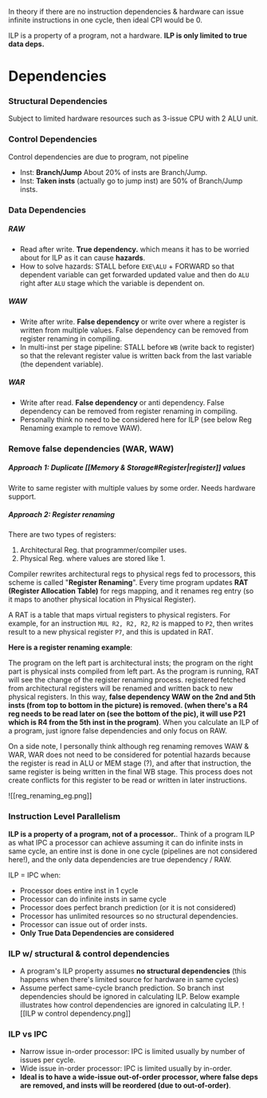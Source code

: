  In theory if there are no instruction dependencies & hardware can issue infinite instructions in one cycle, then ideal CPI would be 0.
 
 ILP is a property of a program, not a hardware. **ILP is only limited to true data deps.**
 
 # Dependencies
 ### Structural Dependencies
Subject to limited hardware resources such as 3-issue CPU with 2 ALU unit.
### Control Dependencies
Control dependencies are due to program, not pipeline
- Inst: **Branch/Jump**
About 20% of insts are Branch/Jump.
- Inst: **Taken insts** (actually go to jump inst) are 50% of Branch/Jump insts.
### Data Dependencies
##### RAW
- Read after write. **True dependency.** which means it has to be worried about for ILP as it can cause **hazards**.
- How to solve hazards: STALL before `EXE\ALU` + FORWARD so that dependent variable can get forwarded updated value and then do `ALU` right after `ALU` stage which the variable is dependent on.
##### WAW
- Write after write. **False dependency** or write over where a register is written from multiple values. False dependency can be removed from register renaming in compiling.
- In multi-inst per stage pipeline: STALL before `WB` (write back to register) so that the relevant register value is written back from the last variable (the dependent variable).
##### WAR
- Write after read. **False dependency** or anti dependency. False dependency can be removed from register renaming in compiling.
- Personally think no need to be considered here for ILP (see below Reg Renaming example to remove WAW).

### Remove false dependencies (WAR, WAW)
##### Approach 1: Duplicate [[Memory & Storage#Register|register]] values
Write to same register with multiple values by some order. Needs hardware support.

##### Approach 2: Register renaming
There are two types of registers: 
1. Architectural Reg. that programmer/compiler uses.
2. Physical Reg. where values are stored like 1. 

Compiler rewrites architectural regs to physical regs fed to processors, this scheme is called "**Register Renaming**". Every time program updates **RAT (Register Allocation Table)** for regs mapping, and it renames reg entry (so it maps to another physical location in Physical Register).

A RAT is a table that maps virtual registers to physical registers. For example, for an instruction `MUL R2, R2, R2`, `R2` is mapped to `P2`, then writes result to a new physical register `P7`, and this is updated in RAT.

**Here is a register renaming example**:

The program on the left part is architectural insts; the program on the right part is physical insts compiled from left part. As the program is running, RAT will see the change of the register renaming process. registered fetched from architectural registers will be renamed and written back to new physical registers. In this way, **false dependency WAW on the 2nd and 5th insts (from top to bottom in the picture) is removed. (when there's a R4 reg needs to be read later on (see the bottom of the pic), it will use P21 which is R4 from the 5th inst in the program)**. When you calculate an ILP of a program, just ignore false dependencies and only focus on RAW.

On a side note, I personally think although reg renaming removes WAW & WAR, WAR does not need to be considered for potential hazards because the register is read in ALU or MEM stage (?), and after that instruction, the same register is being written in the final WB stage. This process does not create conflicts for this register to be read or written in later instructions.

![[reg_renaming_eg.png]]

### Instruction Level Parallelism
**ILP is a property of a program, not of a processor.**. Think of a program ILP as what IPC a processor can achieve assuming it can do infinite insts in same cycle, an entire inst is done in one cycle (pipelines are not considered here!), and the only data dependencies are true dependency / RAW. 

ILP = IPC when:
-	Processor does entire inst in 1 cycle
-	Processor can do infinite insts in same cycle
-	Processor does perfect branch prediction (or it is not considered)
-	Processor has unlimited resources so no structural dependencies.
-	Processor can issue out of order insts.
-	**Only True Data Dependencies are considered**

### ILP w/ structural & control dependencies
- A program's ILP property assumes **no structural dependencies** (this happens when there's limited source for hardware in same cycles)
- Assume perfect same-cycle branch prediction. So branch inst dependencies should be ignored in calculating ILP.
Below example illustrates how control dependencies are ignored in calculating ILP.
![[ILP w control dependency.png]]

### ILP vs IPC
- Narrow issue in-order processor: IPC is limited usually by number of issues per cycle.
- Wide issue in-order processor: IPC is limited usually by in-order.
- **Ideal is to have a wide-issue out-of-order processor, where false deps are removed, and insts will be reordered (due to out-of-order)**.